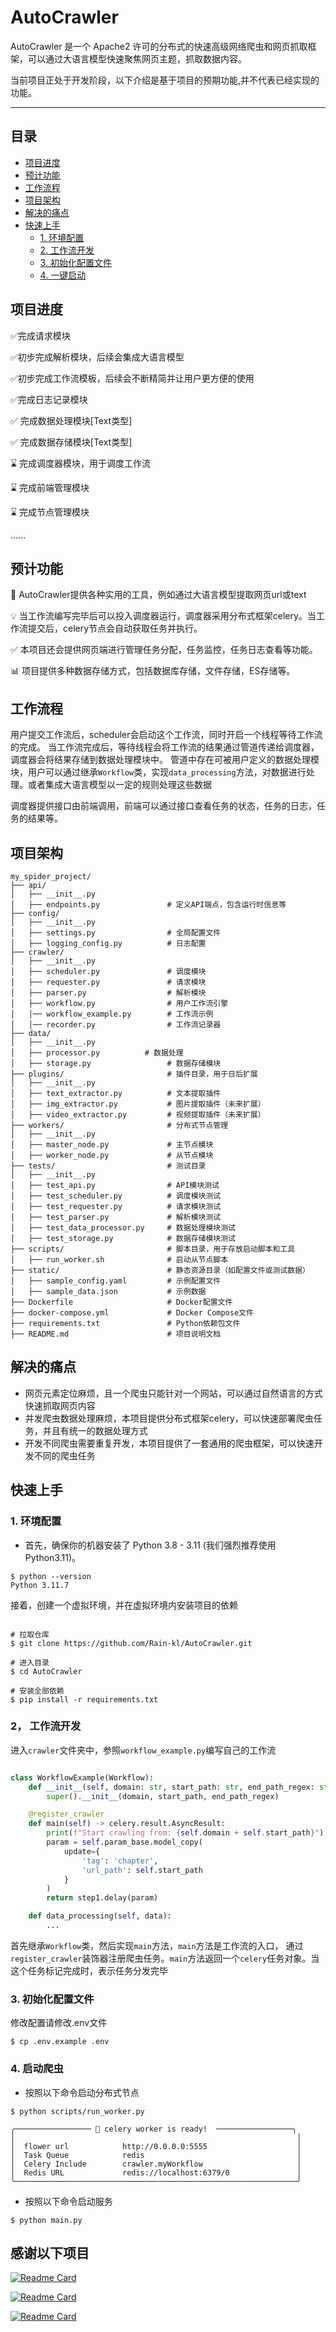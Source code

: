 # AutoCrawler

AutoCrawler 是一个 Apache2 许可的分布式的快速高级网络爬虫和网页抓取框架，可以通过大语言模型快速聚焦网页主题，抓取数据内容。

当前项目正处于开发阶段，以下介绍是基于项目的预期功能,并不代表已经实现的功能。

---

## 目录
* [项目进度](README.md#项目进度)
* [预计功能](README.md#预计功能)
* [工作流程](README.md#工作流程)
* [项目架构](README.md#项目架构)
* [解决的痛点](README.md#解决的痛点)
* [快速上手](README.md#快速上手)
    * [1. 环境配置](README.md#1-环境配置)
    * [2. 工作流开发](README.md#2-工作流开发)
    * [3. 初始化配置文件](README.md#3-初始化配置文件)
    * [4. 一键启动](README.md#4-一键启动)


## 项目进度

✅完成请求模块

✅初步完成解析模块，后续会集成大语言模型

✅初步完成工作流模板，后续会不断精简并让用户更方便的使用

✅完成日志记录模块

✅ 完成数据处理模块[Text类型]

✅ 完成数据存储模块[Text类型]

⌛️ 完成调度器模块，用于调度工作流

⌛️ 完成前端管理模块

⌛️ 完成节点管理模块

......


## 预计功能

🤖️ AutoCrawler提供各种实用的工具，例如通过大语言模型提取网页url或text

💡 当工作流编写完毕后可以投入调度器运行，调度器采用分布式框架celery。当工作流提交后，celery节点会自动获取任务并执行。

✅ 本项目还会提供网页端进行管理任务分配，任务监控，任务日志查看等功能。

📊 项目提供多种数据存储方式，包括数据库存储，文件存储，ES存储等。

## 工作流程
用户提交工作流后，scheduler会启动这个工作流，同时开启一个线程等待工作流的完成。
当工作流完成后，等待线程会将工作流的结果通过管道传递给调度器，调度器会将结果存储到数据处理模块中。
管道中存在可被用户定义的数据处理模块，用户可以通过继承`Workflow`类，实现`data_processing`方法，对数据进行处理。或者集成大语言模型以一定的规则处理这些数据

调度器提供接口由前端调用，前端可以通过接口查看任务的状态，任务的日志，任务的结果等。

## 项目架构
```shell
my_spider_project/
├── api/
│   ├── __init__.py
│   ├── endpoints.py               # 定义API端点，包含运行时信息等
├── config/
│   ├── __init__.py
│   ├── settings.py                # 全局配置文件
│   ├── logging_config.py          # 日志配置
├── crawler/
│   ├── __init__.py
│   ├── scheduler.py               # 调度模块
│   ├── requester.py               # 请求模块
│   ├── parser.py                  # 解析模块
│   ├── workflow.py                # 用户工作流引擎
│   │── workflow_example.py        # 工作流示例
│   │── recorder.py                # 工作流记录器
├── data/
│   ├── __init__.py
│   ├── processor.py          # 数据处理
│   ├── storage.py                 # 数据存储模块
├── plugins/                       # 插件目录，用于日后扩展
│   ├── __init__.py
│   ├── text_extractor.py          # 文本提取插件
│   ├── img_extractor.py           # 图片提取插件（未来扩展）
│   ├── video_extractor.py         # 视频提取插件（未来扩展）
├── workers/                       # 分布式节点管理
│   ├── __init__.py
│   ├── master_node.py             # 主节点模块
│   ├── worker_node.py             # 从节点模块
├── tests/                         # 测试目录
│   ├── __init__.py
│   ├── test_api.py                # API模块测试
│   ├── test_scheduler.py          # 调度模块测试
│   ├── test_requester.py          # 请求模块测试
│   ├── test_parser.py             # 解析模块测试
│   ├── test_data_processor.py     # 数据处理模块测试
│   ├── test_storage.py            # 数据存储模块测试
├── scripts/                       # 脚本目录，用于存放启动脚本和工具
│   ├── run_worker.sh              # 启动从节点脚本
├── static/                        # 静态资源目录（如配置文件或测试数据）
│   ├── sample_config.yaml         # 示例配置文件
│   ├── sample_data.json           # 示例数据
├── Dockerfile                     # Docker配置文件
├── docker-compose.yml             # Docker Compose文件
├── requirements.txt               # Python依赖包文件
├── README.md                      # 项目说明文档
```

## 解决的痛点

- 网页元素定位麻烦，且一个爬虫只能针对一个网站，可以通过自然语言的方式快速抓取网页内容
- 并发爬虫数据处理麻烦，本项目提供分布式框架celery，可以快速部署爬虫任务，并且有统一的数据处理方式
- 开发不同爬虫需要重复开发，本项目提供了一套通用的爬虫框架，可以快速开发不同的爬虫任务

## 快速上手

### 1. 环境配置

+ 首先，确保你的机器安装了 Python 3.8 - 3.11 (我们强烈推荐使用 Python3.11)。

```
$ python --version
Python 3.11.7
```

接着，创建一个虚拟环境，并在虚拟环境内安装项目的依赖

```shell

# 拉取仓库
$ git clone https://github.com/Rain-kl/AutoCrawler.git

# 进入目录
$ cd AutoCrawler

# 安装全部依赖
$ pip install -r requirements.txt 

```


### 2， 工作流开发

进入`crawler`文件夹中，参照`workflow_example.py`编写自己的工作流

```python

class WorkflowExample(Workflow):
    def __init__(self, domain: str, start_path: str, end_path_regex: str):
        super().__init__(domain, start_path, end_path_regex)

    @register_crawler
    def main(self) -> celery.result.AsyncResult:
        print(f"Start crawling from: {self.domain + self.start_path}")
        param = self.param_base.model_copy(
            update={
                'tag': 'chapter',
                'url_path': self.start_path
            }
        )
        return step1.delay(param)

    def data_processing(self, data):
        ...
```
首先继承`Workflow`类，然后实现`main`方法，`main`方法是工作流的入口，
通过`register_crawler`装饰器注册爬虫任务。`main`方法返回一个`celery`任务对象。当这个任务标记完成时，表示任务分发完毕


### 3. 初始化配置文件
修改配置请修改.env文件

```shell
$ cp .env.example .env
```


### 4. 启动爬虫

- 按照以下命令启动分布式节点

```shell
$ python scripts/run_worker.py

╭───────────────── 🤗 celery worker is ready!  ─────────────────╮
│                                                               │
│  flower url            http://0.0.0.0:5555                    │
│  Task Queue            redis                                  │
│  Celery Include        crawler.myWorkflow                     │
│  Redis URL             redis://localhost:6379/0               │
╰───────────────────────────────────────────────────────────────╯

```

- 按照以下命令启动服务

```shell
$ python main.py
```



## 感谢以下项目
[![Readme Card](https://github-readme-stats.vercel.app/api/pin/?username=celery&repo=celery)](https://github.com/celery/celery)

[![Readme Card](https://github-readme-stats.vercel.app/api/pin/?username=mher&repo=flower)](https://github.com/mher/flower)

[![Readme Card](https://github-readme-stats.vercel.app/api/pin/?username=fastapi&repo=fastapi)](https://github.com/fastapi/fastapi)


